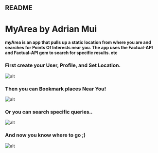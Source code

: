 ## README

# MyArea by Adrian Mui

**myArea is an app that pulls up a static location from where you are and searches for Points Of Interests near you. The app uses the Factual-API and Factual-API gem to search for specific results. etc**

### First create your User, Profile, and Set Location.

![alt](http://i.imgur.com/o9wJYZm.png)

### Then you can Bookmark places Near You!

![alt](http://i.imgur.com/49aYzEJ.jpg)

### Or you can search specific queries..

![alt](http://i.imgur.com/jta1dxj.png)

### And now you know where to go ;)

![alt](http://i.imgur.com/qxcXFfA.jpg)